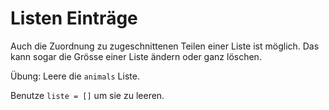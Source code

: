 # Listen Einträge

Auch die Zuordnung zu zugeschnittenen Teilen einer Liste ist möglich. Das kann sogar die Grösse einer Liste ändern
oder ganz löschen.

Übung: Leere die `animals` Liste.

<div class='hint'>
    Benutze <code>liste = []</code> um sie zu leeren.
</div>

